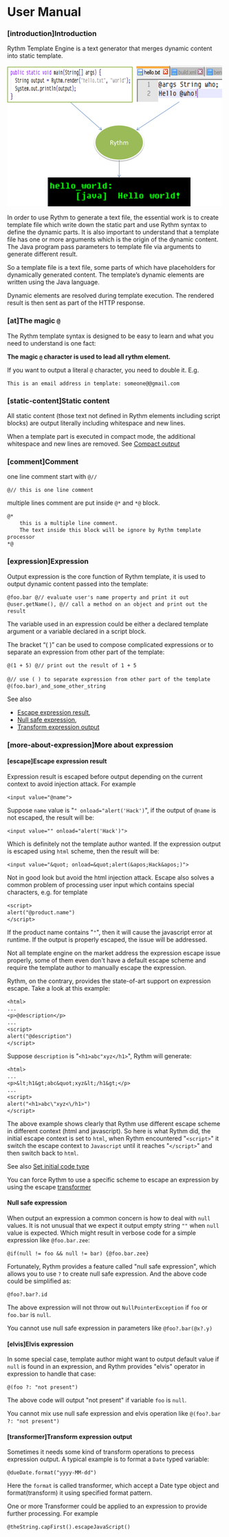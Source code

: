 # User Manual

### [introduction]Introduction

Rythm Template Engine is a text generator that merges dynamic content into static template. 

![java-version](../img/hello_world.png)

In order to use Rythm to generate a text file, the essential work is to create template file which write down the static part and use Rythm syntax to define the dynamic parts. It is also important to understand that a template file has one or more arguments which is the origin of the dynamic content. The Java program pass parameters to template file via arguments to generate different result.

So a template file is a text file, some parts of which have placeholders for dynamically generated content. The template’s dynamic elements are written using the Java language.

Dynamic elements are resolved during template execution. The rendered result is then sent as part of the HTTP response.

### [at]The magic `@`

The Rythm template syntax is designed to be easy to learn and what you need to understand is one fact:

**The magic `@` character is used to lead all rythm element.**

<div class="alert alert-info"><i class="icon-info-sign"></i> If you want to output a literal <code>@</code> character, you need to double it. E.g.</div>

```lang-html,fid-c5a55bb34cf4476984a6faea9f875fe0
This is an email address in template: someone@@gmail.com
```

### [static-content]Static content

All static content (those text not defined in Rythm elements including script blocks) are output literally including whitespace and new lines. 

<div class="alert alert-info"><i class="icon-info-sign"></i> When a template part is executed in compact mode, the additional whitespace and new lines are removed. See <a href="#compact">Compact output</a></div>

### [comment]Comment

one line comment start with `@//`

```lang-java,fid-9a4a6250e85345c980e3d3fe250fa373
@// this is one line comment
```

multiple lines comment are put inside `@*` and  `*@` block.

```lang-html,fid-f8d8dc2ad15e45c193b36a77aa4dccd7
@*
    this is a multiple line comment.
    The text inside this block will be ignore by Rythm template processor
*@
```

### [expression]Expression

Output expression is the core function of Rythm template, it is used to output dynamic content passed into the template:

```lang-java,fid-2030fcec5c0245af930769663f36bfc3
@foo.bar @// evaluate user's name property and print it out
@user.getName(), @// call a method on an object and print out the result
```

<div class="alert alert-info"><i class="icon-info-sign"></i> The variable used in an expression could be either a declared template argument or a variable declared in a script block. </div>

The bracket “( )” can be used to compose complicated expressions or to separate an expression from other part of the template:

```lang-java,fid-4f9eb89804144d7da51cde92e64dc34c
@(1 + 5) @// print out the result of 1 + 5

@// use ( ) to separate expression from other part of the template
@(foo.bar)_and_some_other_string 
```

See also 
* [Escape expression result](#escape), 
* [Null safe expression](#null-safe), 
* [Transform expression output](#transformer)

### [more-about-expression]More about expression

#### [escape]Escape expression result

Expression result is escaped before output depending on the current context to avoid injection attack. For example

```lang-html
<input value="@name">
```

Suppose `name` value is "`" onload="alert('Hack')`", if the output of `@name` is not escaped, the result will be:

```lang-html
<input value="" onload="alert('Hack')">
``` 

Which is definitely not the template author wanted. If the expression output is escaped using `html` scheme, then the result will be:

```lang-html
<input value="&quot; onload=&quot;alert(&apos;Hack&apos;)">
``` 

Not in good look but avoid the html injection attack. Escape also solves a common problem of processing user input which contains special characters, e.g. for template

```lang-html
<script>
alert("@product.name")
</script> 
```

If the product name contains "`"`", then it will cause the javascript error at runtime. If the output is properly escaped, the issue will be addressed.

Not all template engine on the market address the expression escape issue properly, some of them even don't have a default escape scheme and require the template author to manually escape the expression. 

Rythm, on the contrary, provides the state-of-art support on expression escape. Take a look at this example:

```lang-html,fid-974a2340d5004d0ba8a38e0fe646edb8
<html>
...
<p>@description</p>
...
<script>
alert("@description")
</script>
```

Suppose `description` is "`<h1>abc"xyz</h1>`", Rythm will generate:

```lang-html
<html>
...
<p>&lt;h1&gt;abc&quot;xyz&lt;/h1&gt;</p>
...
<script>
alert("<h1>abc\"xyz<\/h1>")
</script>
```

The above example shows clearly that Rythm use different escape scheme in different context (html and javascript). So here is what Rythm did, the initial escape context is set to `html`, when Rythm encountered "`<script>`" it switch the escape context to `Javascript` until it reaches "`</script>`" and then switch back to `html`.

See also [Set initial code type](#set-init-code-type) 

<div class="alert alert-info">
    <i class="icon-info-sign"></i>
    You can force Rythm to use a specific scheme to escape an expression by using the escape 
    <a href="transformer">transformer</a>
</div>

#### Null safe expression

When output an expression a common concern is how to deal with `null` values. It is not unusual that we expect it output empty string `""` when `null` value is expected. Which might result in verbose code for a simple expression like `@foo.bar.zee`:

```
@if(null != foo && null != bar) {@foo.bar.zee}
```

Fortunately, Rythm provides a feature called "null safe expression", which allows you to use `?` to create null safe expression. And the above code could be simplified as:

```lang-html,fid-a48393ff8f8f4603924d9d53313a5d10
@foo?.bar?.id
```

The above expression will not throw out `NullPointerException` if `foo` or `foo.bar` is `null`.

<div class="alert alert-error"><i class="icon-warning-sign"></i> You cannot use null safe expression in parameters like <code>@foo?.bar(@x?.y)</code></div>

#### [elvis]Elvis expression

In some special case, template author might want to output default value if `null` is found in an expression, and Rythm provides "elvis" operator in expression to handle that case:

```,fid-723147e71ff54033ac44568df2847a29
@(foo ?: "not present")
```  

The above code will output "not present" if variable `foo` is `null`.

<div class="alert alert-error"><i class="icon-warning-sign"></i> You cannot mix use null safe expression and elvis operation like <code>@(foo?.bar ?: "not present")</code></div>

#### [transformer]Transform expression output

Sometimes it needs some kind of transform operations to precess expression output. A typical example is to format a `Date` typed variable:

```lang-java,fid-35de9612490d4415a72117414a94de63
@dueDate.format("yyyy-MM-dd")
```

Here the `format` is called transformer, which accept a Date type object and format(transform) it using specified format pattern. 

One or more Transformer could be applied to an expression to provide further processing. For example

```lang-java,fid-5378a60f92bc49019d7ef3353843a5fe
@theString.capFirst().escapeJavaScript()
```
